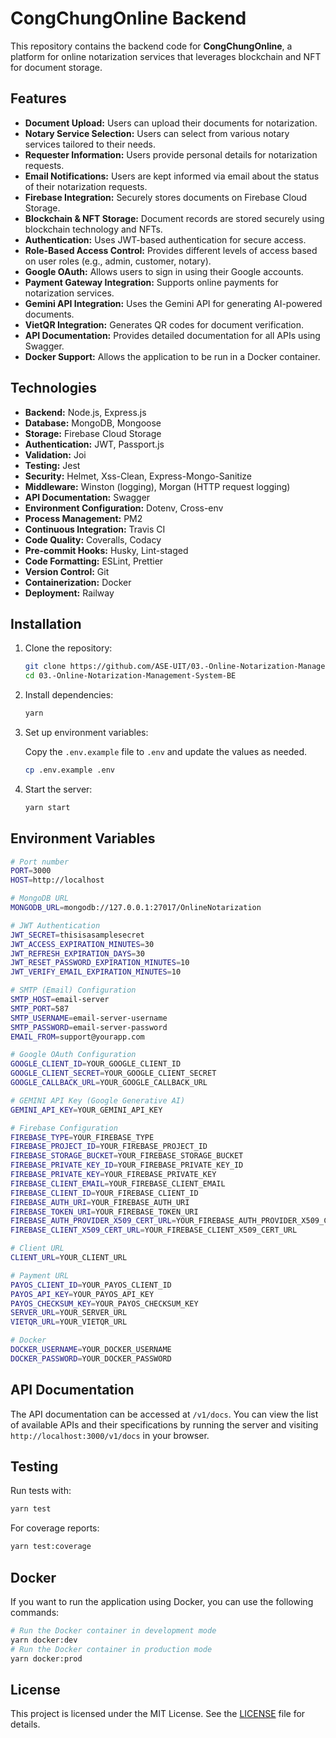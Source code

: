 # CongChungOnline Backend

This repository contains the backend code for **CongChungOnline**, a platform for online notarization services that leverages blockchain and NFT for document storage.

## Features

- **Document Upload:** Users can upload their documents for notarization.
- **Notary Service Selection:** Users can select from various notary services tailored to their needs.
- **Requester Information:** Users provide personal details for notarization requests.
- **Email Notifications:** Users are kept informed via email about the status of their notarization requests.
- **Firebase Integration:** Securely stores documents on Firebase Cloud Storage.
- **Blockchain & NFT Storage:** Document records are stored securely using blockchain technology and NFTs.
- **Authentication:** Uses JWT-based authentication for secure access.
- **Role-Based Access Control:** Provides different levels of access based on user roles (e.g., admin, customer, notary).
- **Google OAuth:** Allows users to sign in using their Google accounts.
- **Payment Gateway Integration:** Supports online payments for notarization services.
- **Gemini API Integration:** Uses the Gemini API for generating AI-powered documents.
- **VietQR Integration:** Generates QR codes for document verification.
- **API Documentation:** Provides detailed documentation for all APIs using Swagger.
- **Docker Support:** Allows the application to be run in a Docker container.

## Technologies

- **Backend:** Node.js, Express.js
- **Database:** MongoDB, Mongoose
- **Storage:** Firebase Cloud Storage
- **Authentication:** JWT, Passport.js
- **Validation:** Joi
- **Testing:** Jest
- **Security:** Helmet, Xss-Clean, Express-Mongo-Sanitize
- **Middleware:** Winston (logging), Morgan (HTTP request logging)
- **API Documentation:** Swagger
- **Environment Configuration:** Dotenv, Cross-env
- **Process Management:** PM2
- **Continuous Integration:** Travis CI
- **Code Quality:** Coveralls, Codacy
- **Pre-commit Hooks:** Husky, Lint-staged
- **Code Formatting:** ESLint, Prettier
- **Version Control:** Git
- **Containerization:** Docker
- **Deployment:** Railway

## Installation

1. Clone the repository:

   ```bash
   git clone https://github.com/ASE-UIT/03.-Online-Notarization-Management-System-BE
   cd 03.-Online-Notarization-Management-System-BE
   ```

2. Install dependencies:

   ```bash
   yarn
   ```

3. Set up environment variables:

   Copy the `.env.example` file to `.env` and update the values as needed.

   ```bash
   cp .env.example .env
   ```

4. Start the server:

   ```bash
   yarn start
   ```

## Environment Variables

```bash
# Port number
PORT=3000
HOST=http://localhost

# MongoDB URL
MONGODB_URL=mongodb://127.0.0.1:27017/OnlineNotarization

# JWT Authentication
JWT_SECRET=thisisasamplesecret
JWT_ACCESS_EXPIRATION_MINUTES=30
JWT_REFRESH_EXPIRATION_DAYS=30
JWT_RESET_PASSWORD_EXPIRATION_MINUTES=10
JWT_VERIFY_EMAIL_EXPIRATION_MINUTES=10

# SMTP (Email) Configuration
SMTP_HOST=email-server
SMTP_PORT=587
SMTP_USERNAME=email-server-username
SMTP_PASSWORD=email-server-password
EMAIL_FROM=support@yourapp.com

# Google OAuth Configuration
GOOGLE_CLIENT_ID=YOUR_GOOGLE_CLIENT_ID
GOOGLE_CLIENT_SECRET=YOUR_GOOGLE_CLIENT_SECRET
GOOGLE_CALLBACK_URL=YOUR_GOOGLE_CALLBACK_URL

# GEMINI API Key (Google Generative AI)
GEMINI_API_KEY=YOUR_GEMINI_API_KEY

# Firebase Configuration
FIREBASE_TYPE=YOUR_FIREBASE_TYPE
FIREBASE_PROJECT_ID=YOUR_FIREBASE_PROJECT_ID
FIREBASE_STORAGE_BUCKET=YOUR_FIREBASE_STORAGE_BUCKET
FIREBASE_PRIVATE_KEY_ID=YOUR_FIREBASE_PRIVATE_KEY_ID
FIREBASE_PRIVATE_KEY=YOUR_FIREBASE_PRIVATE_KEY
FIREBASE_CLIENT_EMAIL=YOUR_FIREBASE_CLIENT_EMAIL
FIREBASE_CLIENT_ID=YOUR_FIREBASE_CLIENT_ID
FIREBASE_AUTH_URI=YOUR_FIREBASE_AUTH_URI
FIREBASE_TOKEN_URI=YOUR_FIREBASE_TOKEN_URI
FIREBASE_AUTH_PROVIDER_X509_CERT_URL=YOUR_FIREBASE_AUTH_PROVIDER_X509_CERT_URL
FIREBASE_CLIENT_X509_CERT_URL=YOUR_FIREBASE_CLIENT_X509_CERT_URL

# Client URL
CLIENT_URL=YOUR_CLIENT_URL

# Payment URL
PAYOS_CLIENT_ID=YOUR_PAYOS_CLIENT_ID
PAYOS_API_KEY=YOUR_PAYOS_API_KEY
PAYOS_CHECKSUM_KEY=YOUR_PAYOS_CHECKSUM_KEY
SERVER_URL=YOUR_SERVER_URL
VIETQR_URL=YOUR_VIETQR_URL

# Docker
DOCKER_USERNAME=YOUR_DOCKER_USERNAME
DOCKER_PASSWORD=YOUR_DOCKER_PASSWORD
```

## API Documentation

The API documentation can be accessed at `/v1/docs`. You can view the list of available APIs and their specifications by running the server and visiting `http://localhost:3000/v1/docs` in your browser.

## Testing

Run tests with:

```bash
yarn test
```

For coverage reports:

```bash
yarn test:coverage
```

## Docker

If you want to run the application using Docker, you can use the following commands:

```bash
# Run the Docker container in development mode
yarn docker:dev
# Run the Docker container in production mode
yarn docker:prod
```

## License

This project is licensed under the MIT License. See the [LICENSE](LICENSE) file for details.
